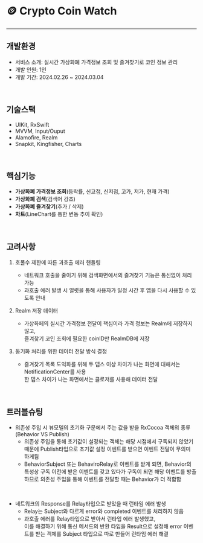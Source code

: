 # 🪙 Crypto Coin Watch

---
## 개발환경
- 서비스 소개: 실시간 가상화폐 가격정보 조회 및 즐겨찾기로 코인 정보 관리<br>
- 개발 인원: 1인<br>
- 개발 기간: 2024.02.26 ~ 2024.03.04

<br>

## 기술스택
- UIKit, RxSwift
- MVVM, Input/Ouput
- Alamofire, Realm
- Snapkit, Kingfisher, Charts

<br>

## 핵심기능
- **가상화폐 가격정보 조회**(등락률, 신고점, 신저점, 고가, 저가, 현재 가격)
- **가상화폐 검색**(검색어 강조)
- **가상화폐 즐겨찾기**(추가 / 삭제)
- **차트**(LineChart를 통한 변동 추이 확인)

<br>

## 고려사항
1.  호풀수 제한에 따른 과호출 에러 핸들링
   
    - 네트워크 호출을 줄이기 위해 검색화면에서의 즐겨찾기 기능은 통신없이 처리 가능
    - 과호출 에러 발생 시 얼럿을 통해 사용자가 일정 시간 후 앱을 다시 사용할 수 있도록 안내

2. Realm 저장 데이터

    - 가상화페의 실시간 가격정보 전달이 핵심이라 가격 정보는 Realm에 저장하지 않고,<br>즐겨찾기 코인 조회에 필요한 coinID만 RealmDB에 저장

3. 동기화 처리를 위한 데이터 전달 방식 결정
    - 즐겨찾기 목록 도익화를 위해 두 뎁스 이상 차이가 나는 화면에 대해서는 NotificationCenter를 사용<br>한 뎁스 차이가 나는 화면에서는 클로저를 사용해 데이터 전달
   

<br>

## 트러블슈팅
- 의존성 주입 시 뷰모델의 초기화 구문에서 주는 값을 받을 RxCocoa 객체의 종류(Behavior VS Publish)
  - 의존성 주입을 통해 초기값이 설정되는 객체는 해당 시점에서 구독되지 않았기 때문에 Publish타입으로 초기값 설정 이벤트를 받으면 이벤트 전달이 무의미 하게됨
  - BehaviorSubject 또는 BehaviroRelay로 이벤트를 받게 되면, Behavior의 특성상 구독 이전에 받은 이벤트를 갖고 있다가 구독이 되면 해당 이벤트를 방출하므로 의존성 주입을 통해 이벤트를 전달할 때는 Behavior가 더 적합함
    
<br>

- 네트워크의 Response를 Relay타입으로 받았을 때 런타임 에러 발생
  - Relay는 Subject와 다르게 error와 completed 이벤트를 처리하지 않음
  - 과호출 에러를 Relay타입으로 받아서 런타입 에러 발생했고,<br>이를 해결하기 위해 통신 메서드의 반환 타입을 Result으로 설정해 error 이벤트를 받는 객체를 Subject 타입으로 따로 만들어 런타임 에러 해결
